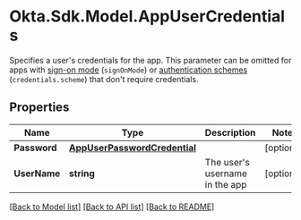 # Okta.Sdk.Model.AppUserCredentials
Specifies a user's credentials for the app. This parameter can be omitted for apps with [sign-on mode](/openapi/okta-management/management/tag/Application/#tag/Application/operation/getApplication!c=200&path=0/signOnMode&t=response) (`signOnMode`) or [authentication schemes](/openapi/okta-management/management/tag/Application/#tag/Application/operation/getApplication!c=200&path=0/credentials/scheme&t=response) (`credentials.scheme`) that don't require credentials. 

## Properties

Name | Type | Description | Notes
------------ | ------------- | ------------- | -------------
**Password** | [**AppUserPasswordCredential**](AppUserPasswordCredential.md) |  | [optional] 
**UserName** | **string** | The user&#39;s username in the app | [optional] 

[[Back to Model list]](../README.md#documentation-for-models) [[Back to API list]](../README.md#documentation-for-api-endpoints) [[Back to README]](../README.md)

